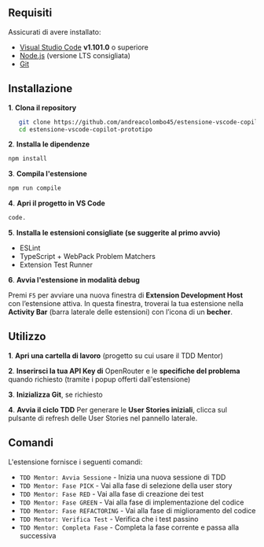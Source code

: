 ## Requisiti

Assicurati di avere installato:

- [Visual Studio Code](https://code.visualstudio.com/) **v1.101.0** o superiore
- [Node.js](https://nodejs.org/) (versione LTS consigliata)
- [Git](https://git-scm.com/)

## Installazione

**1**. **Clona il repository**
```bash
   git clone https://github.com/andreacolombo45/estensione-vscode-copilot-prototipo.git
   cd estensione-vscode-copilot-prototipo
```

**2**. **Installa le dipendenze**
```bash 
npm install
```

**3**. **Compila l'estensione**
```bash
npm run compile
```

**4**. **Apri il progetto in VS Code**
```bash
code.
```

**5**. **Installa le estensioni consigliate (se suggerite al primo avvio)**
- ESLint
- TypeScript + WebPack Problem Matchers
- Extension Test Runner

**6**. **Avvia l'estensione in modalità debug**

Premi `F5` per avviare una nuova finestra di **Extension Development Host** con l’estensione attiva.
In questa finestra, troverai la tua estensione nella **Activity Bar** (barra laterale delle estensioni) con l’icona di un **becher**.

## Utilizzo

**1**. **Apri una cartella di lavoro** (progetto su cui usare il TDD Mentor)

**2**. **Inserirsci la tua API Key di** OpenRouter e le **specifiche del problema** quando richiesto (tramite i popup offerti dall'estensione)

**3**. **Inizializza Git**, se richiesto

**4**. **Avvia il ciclo TDD**
Per generare le **User Stories iniziali**, clicca sul pulsante di refresh delle User Stories nel pannello laterale.

## Comandi

L'estensione fornisce i seguenti comandi:

- `TDD Mentor: Avvia Sessione` - Inizia una nuova sessione di TDD
- `TDD Mentor: Fase PICK` - Vai alla fase di selezione della user story
- `TDD Mentor: Fase RED` - Vai alla fase di creazione dei test
- `TDD Mentor: Fase GREEN` - Vai alla fase di implementazione del codice
- `TDD Mentor: Fase REFACTORING` - Vai alla fase di miglioramento del codice
- `TDD Mentor: Verifica Test` - Verifica che i test passino
- `TDD Mentor: Completa Fase` - Completa la fase corrente e passa alla successiva
